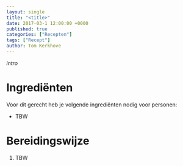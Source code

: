 ```yaml
---
layout: single
title: "<title>"
date: 2017-03-1 12:00:00 +0000
published: true
categories: ["Recepten"]
tags: ["Recept"]
author: Tom Kerkhove
---
```


_intro_

# Ingrediënten
Voor dit gerecht heb je volgende ingrediënten nodig voor <aantal> personen:

- TBW

# Bereidingswijze

1. TBW